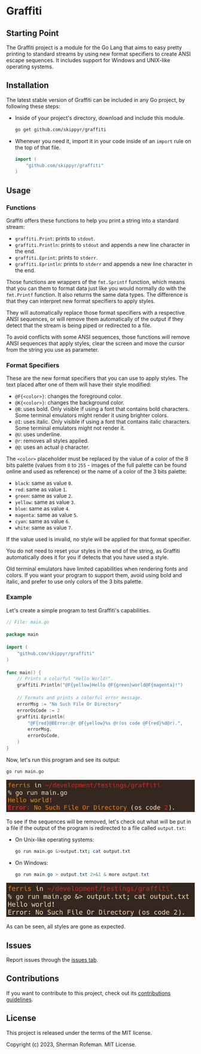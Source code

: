# Graffiti

## Starting Point

The Graffiti project is a module for the Go Lang that aims to easy pretty printing to standard streams by using new format specifiers to create ANSI escape sequences. It includes support for Windows and UNIX-like operating systems.

## Installation

The latest stable version of Graffiti can be included in any Go project, by following these steps:

* Inside of your project's directory, download and include this module.

	```bash
	go get github.com/skippyr/graffiti
	```

* Whenever you need it, import it in your code inside of an `import` rule on the top of that file.

	```go
	import (
		"github.com/skippyr/graffiti"
	)
	```

## Usage

### Functions

Graffiti offers these functions to help you print a string into a standard stream:

* `graffiti.Print`: prints to `stdout`.
* `graffiti.Println`: prints to `stdout` and appends a new line character in the end.
* `graffiti.Eprint`: prints to `stderr`.
* `graffiti.Eprintln`: prints to `stderr` and appends a new line character in the end.

Those functions are wrappers of the `fmt.Sprintf` function, which means that you can them to format data just like you would normally do with the `fmt.Printf` function. It also returns the same data types. The difference is that they can interpret new format specifiers to apply styles.

They will automatically replace those format specifiers with a respective ANSI sequences, or will remove them automatically of the output if they detect that the stream is being piped or redirected to a file.

To avoid conflicts with some ANSI sequences, those functions will remove ANSI sequences that apply styles, clear the screen and move the cursor from the string you use as parameter.

### Format Specifiers

These are the new format specifiers that you can use to apply styles. The text placed after one of them will have their style modified:

* `@F{<color>}`: changes the foreground color.
* `@K{<color>}`: changes the background color.
* `@B`: uses bold. Only visible if using a font that contains bold characters. Some terminal emulators might render it using brighter colors.
* `@I`: uses italic. Only visible if using a font that contains italic characters. Some terminal emulators might not render it.
* `@U`: uses underline.
* `@r`: removes all styles applied.
* `@@`: uses an actual `@` character.

The `<color>` placeholder must be replaced by the value of a color of the 8 bits palette (values from `0` to `255` - images of the full palette can be found online and used as reference) or the name of a color of the 3 bits palette:

* `black`: same as value `0`.
* `red`: same as value `1`.
* `green`: same as value `2`.
* `yellow`: same as value `3`.
* `blue`: same as value `4`.
* `magenta`: same as value `5`.
* `cyan`: same as value `6`.
* `white`: same as value `7`.

If the value used is invalid, no style will be applied for that format specifier.

You do not need to reset your styles in the end of the string, as Graffiti automatically does it for you if detects that you have used a style.

Old terminal emulators have limited capabilities when rendering fonts and colors. If you want your program to support them, avoid using bold and italic, and prefer to use only colors of the 3 bits palette.

### Example

Let's create a simple program to test Graffiti's capabilities.

```go
// File: main.go

package main

import (
	"github.com/skippyr/graffiti"
)

func main() {
	// Prints a colorful "Hello World!".
	graffiti.Println("@F{yellow}Hello @F{green}world@F{magenta}!")

	// Formats and prints a colorful error message.
	errorMsg := "No Such File Or Directory"
	errorOsCode := 2
	graffiti.Eprintln(
		"@F{red}@BError:@r @F{yellow}%s @r(os code @F{red}%d@r).",
		errorMsg,
		errorOsCode,
	)
}
```

Now, let's run this program and see its output:

```bash
go run main.go
```

![](images/preview.png)

To see if the sequences will be removed, let's check out what will be put in a file if the output of the program is redirected to a file called `output.txt`:

* On Unix-like operating systems:
	```bash
	go run main.go &>output.txt; cat output.txt
	```
* On Windows:
	```powershell
	go run main.go > output.txt 2>&1 & more output.txt
	```

![](images/preview_pipeline.png)

As can be seen, all styles are gone as expected.

## Issues

Report issues through the [issues tab](https://github.com/skippyr/graffiti/issues).

## Contributions

If you want to contribute to this project, check out its [contributions guidelines](https://skippyr.github.io/materials/pages/contributions_guidelines.html).

## License

This project is released under the terms of the MIT license.

Copyright (c) 2023, Sherman Rofeman. MIT License.

